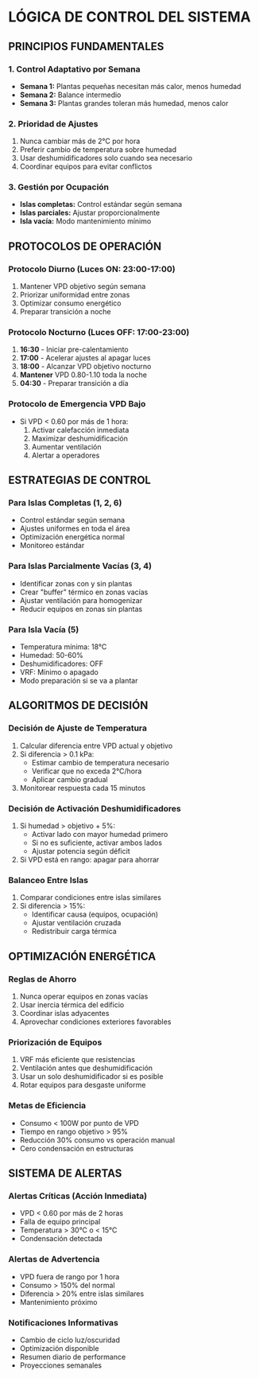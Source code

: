 # LÓGICA DE CONTROL DEL SISTEMA

## PRINCIPIOS FUNDAMENTALES

### 1. Control Adaptativo por Semana
- **Semana 1:** Plantas pequeñas necesitan más calor, menos humedad
- **Semana 2:** Balance intermedio
- **Semana 3:** Plantas grandes toleran más humedad, menos calor

### 2. Prioridad de Ajustes
1. Nunca cambiar más de 2°C por hora
2. Preferir cambio de temperatura sobre humedad
3. Usar deshumidificadores solo cuando sea necesario
4. Coordinar equipos para evitar conflictos

### 3. Gestión por Ocupación
- **Islas completas:** Control estándar según semana
- **Islas parciales:** Ajustar proporcionalmente
- **Isla vacía:** Modo mantenimiento mínimo

## PROTOCOLOS DE OPERACIÓN

### Protocolo Diurno (Luces ON: 23:00-17:00)
1. Mantener VPD objetivo según semana
2. Priorizar uniformidad entre zonas
3. Optimizar consumo energético
4. Preparar transición a noche

### Protocolo Nocturno (Luces OFF: 17:00-23:00)
1. **16:30** - Iniciar pre-calentamiento
2. **17:00** - Acelerar ajustes al apagar luces
3. **18:00** - Alcanzar VPD objetivo nocturno
4. **Mantener** VPD 0.80-1.10 toda la noche
5. **04:30** - Preparar transición a día

### Protocolo de Emergencia VPD Bajo
- Si VPD < 0.60 por más de 1 hora:
  1. Activar calefacción inmediata
  2. Maximizar deshumidificación
  3. Aumentar ventilación
  4. Alertar a operadores

## ESTRATEGIAS DE CONTROL

### Para Islas Completas (1, 2, 6)
- Control estándar según semana
- Ajustes uniformes en toda el área
- Optimización energética normal
- Monitoreo estándar

### Para Islas Parcialmente Vacías (3, 4)
- Identificar zonas con y sin plantas
- Crear "buffer" térmico en zonas vacías
- Ajustar ventilación para homogenizar
- Reducir equipos en zonas sin plantas

### Para Isla Vacía (5)
- Temperatura mínima: 18°C
- Humedad: 50-60%
- Deshumidificadores: OFF
- VRF: Mínimo o apagado
- Modo preparación si se va a plantar

## ALGORITMOS DE DECISIÓN

### Decisión de Ajuste de Temperatura
1. Calcular diferencia entre VPD actual y objetivo
2. Si diferencia > 0.1 kPa:
   - Estimar cambio de temperatura necesario
   - Verificar que no exceda 2°C/hora
   - Aplicar cambio gradual
3. Monitorear respuesta cada 15 minutos

### Decisión de Activación Deshumidificadores
1. Si humedad > objetivo + 5%:
   - Activar lado con mayor humedad primero
   - Si no es suficiente, activar ambos lados
   - Ajustar potencia según déficit
2. Si VPD está en rango: apagar para ahorrar

### Balanceo Entre Islas
1. Comparar condiciones entre islas similares
2. Si diferencia > 15%:
   - Identificar causa (equipos, ocupación)
   - Ajustar ventilación cruzada
   - Redistribuir carga térmica

## OPTIMIZACIÓN ENERGÉTICA

### Reglas de Ahorro
1. Nunca operar equipos en zonas vacías
2. Usar inercia térmica del edificio
3. Coordinar islas adyacentes
4. Aprovechar condiciones exteriores favorables

### Priorización de Equipos
1. VRF más eficiente que resistencias
2. Ventilación antes que deshumidificación
3. Usar un solo deshumidificador si es posible
4. Rotar equipos para desgaste uniforme

### Metas de Eficiencia
- Consumo < 100W por punto de VPD
- Tiempo en rango objetivo > 95%
- Reducción 30% consumo vs operación manual
- Cero condensación en estructuras

## SISTEMA DE ALERTAS

### Alertas Críticas (Acción Inmediata)
- VPD < 0.60 por más de 2 horas
- Falla de equipo principal
- Temperatura > 30°C o < 15°C
- Condensación detectada

### Alertas de Advertencia
- VPD fuera de rango por 1 hora
- Consumo > 150% del normal
- Diferencia > 20% entre islas similares
- Mantenimiento próximo

### Notificaciones Informativas
- Cambio de ciclo luz/oscuridad
- Optimización disponible
- Resumen diario de performance
- Proyecciones semanales